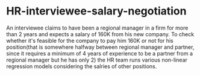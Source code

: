 # HR-interviewee-salary-negotiation
An interviewee claims to have been a regional manager in a firm for more than 2 years and expects a salary of 160K from his new company. To check whether it's feasible for the company to pay him 160K or not for his position(that is somewhere halfway between regional manager and partner, since it requires a minimum of 4 years of experience to be a partner from a regional manager but he has only 2) the HR team runs various non-linear regression models considering the salries of other positions.
